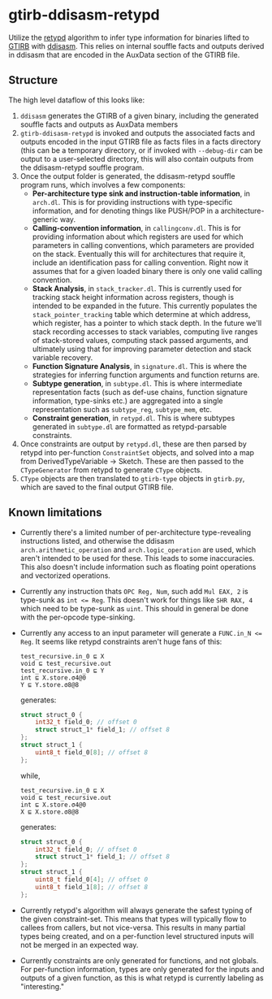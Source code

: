 # gtirb-ddisasm-retypd

Utilize the [retypd](https://github.com/GrammaTech/retypd) algorithm to infer
type information for binaries lifted to [GTIRB](https://github.com/GrammaTech/gtirb)
with [ddisasm](https://github.com/GrammaTech/ddisasm). This relies on internal
souffle facts and outputs derived in ddisasm that are encoded in the AuxData
section of the GTIRB file.

## Structure

The high level dataflow of this looks like:

1. `ddisasm` generates the GTIRB of a given binary, including the generated
   souffle facts and outputs as AuxData members
2. `gtirb-ddisasm-retypd` is invoked and outputs the associated facts and
   outputs encoded in the input GTIRB file as facts files in a facts directory
   (this can be a temporary directory, or if invoked with `--debug-dir` can be
   output to a user-selected directory, this will also contain outputs from
   the ddisasm-retypd souffle program.
3. Once the output folder is generated, the ddisasm-retypd souffle program
   runs, which involves a few components:
    - **Per-architecture type sink and instruction-table information**, in
      `arch.dl`. This is for providing instructions with type-specific
      information, and for denoting things like PUSH/POP in a
      architecture-generic way.
    - **Calling-convention information**, in `callingconv.dl`. This is for
      providing information about which registers are used for which parameters
      in calling conventions, which parameters are provided on the stack.
      Eventually this will for architectures that require it, include an
      identification pass for calling convention. Right now it assumes that for
      a given loaded binary there is only one valid calling convention.
    - **Stack Analysis**, in `stack_tracker.dl`. This is currently used for
      tracking stack height information across registers, though is intended to
      be expanded in the future. This currently populates the
      `stack_pointer_tracking` table which determine at which address, which
      register, has a pointer to which stack depth. In the future we'll stack
      recording accesses to stack variables, computing live ranges of
      stack-stored values, computing stack passed arguments, and ultimately
      using that for improving parameter detection and stack variable recovery.
    - **Function Signature Analysis**, in `signature.dl`. This is where the
      strategies for inferring function arguments and function returns are.
    - **Subtype generation**, in `subtype.dl`. This is where intermediate
      representation facts (such as def-use chains, function signature
      information, type-sinks etc.) are aggregated into a single representation
      such as `subtype_reg`, `subtype_mem`, etc.
    - **Constraint generation**, in `retypd.dl`. This is where subtypes
      generated in `subtype.dl` are formatted as retypd-parsable constraints.
4. Once constraints are output by `retypd.dl`, these are then parsed by retypd
   into per-function `ConstraintSet` objects, and solved into a map from
   DerivedTypeVariable -> Sketch. These are then passed to the `CTypeGenerator`
   from retypd to generate `CType` objects.
5. `CType` objects are then translated to `gtirb-type` objects in `gtirb.py`,
   which are saved to the final output GTIRB file.

## Known limitations

- Currently there's a limited number of per-architecture type-revealing
  instructions listed, and otherwise the ddisasm `arch.arithmetic_operation`
  and `arch.logic_operation` are used, which aren't intended to be used for
  these. This leads to some inaccuracies. This also doesn't include information
  such as floating point operations and vectorized operations.
- Currently any instruction thats `OPC Reg, Num`, such add `Mul EAX, 2` is
  type-sunk as `int <= Reg`. This doesn't work for things like `SHR RAX, 4`
  which need to be type-sunk as `uint`. This should in general be done with the
  per-opcode type-sinking.
- Currently any access to an input parameter will generate a
  `FUNC.in_N <= Reg`. It seems like retypd constraints aren't huge fans of
  this:
    ```
    test_recursive.in_0 ⊑ X
    void ⊑ test_recursive.out
    test_recursive.in_0 ⊑ Y
    int ⊑ X.store.σ4@0
    Y ⊑ Y.store.σ8@8
    ```
  generates:

    ```c
    struct struct_0 {
        int32_t field_0; // offset 0
        struct struct_1* field_1; // offset 8
    };
    struct struct_1 {
        uint8_t field_0[8]; // offset 8
    };
    ```

  while,

    ```
    test_recursive.in_0 ⊑ X
    void ⊑ test_recursive.out
    int ⊑ X.store.σ4@0
    X ⊑ X.store.σ8@8
    ```

  generates:

    ```c
    struct struct_0 {
        int32_t field_0; // offset 0
        struct struct_1* field_1; // offset 8
    };
    struct struct_1 {
        uint8_t field_0[4]; // offset 0
        uint8_t field_1[8]; // offset 8
    };
    ```
 - Currently retypd's algorithm will always generate the safest typing of the
   given constraint-set. This means that types will typically flow to callees
   from callers, but not vice-versa. This results in many partial types being
   created, and on a per-function level structured inputs will not be merged in
   an expected way.
 - Currently constraints are only generated for functions, and not globals. For
   per-function information, types are only generated for the inputs and
   outputs of a given function, as this is what retypd is currently labeling as
   "interesting."
